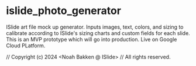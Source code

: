 # islide_photo_generator
ISlide art file mock up generator. Inputs images, text, colors, and sizing to calibrate according to ISlide's sizing charts and custom fields for each slide. This is an MVP prototype which will go into production. Live on Google Cloud PLatform.








// Copyright (c) 2024 <Noah Bakken @ ISlide>
// All rights reserved.
